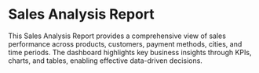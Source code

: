 # Sales Analysis Report
This Sales Analysis Report provides a comprehensive view of sales performance across products, customers, payment methods, cities, and time periods. The dashboard highlights key business insights through KPIs, charts, and tables, enabling effective data-driven decisions.

